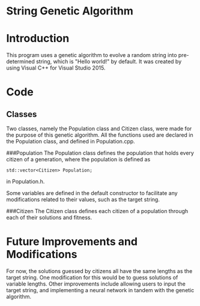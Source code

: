 # String Genetic Algorithm

# Introduction
This program uses a genetic algorithm to evolve a random string into pre-determined string, which is "Hello world!" by default. It was created by using Visual C++ for Visual Studio 2015.

# Code
## Classes
Two classes, namely the Population class and Citizen class, were made for the purpose of this genetic algorithm. All the functions used are declared in the Population class, and defined in Population.cpp.

###Population
The Population class defines the population that holds every citizen of a generation, where the population is defined as 
    
    std::vector<Citizen> Population;

in Population.h.

Some variables are defined in the default constructor to facilitate any modifications related to their values, such as the target string.

###Citizen
The Citizen class defines each citizen of a population through each of their solutions and fitness.

# Future Improvements and Modifications
For now, the solutions guessed by citizens all have the same lengths as the target string. One modification for this would be to guess solutions of variable lengths. Other improvements include allowing users to input the target string, and implementing a neural network in tandem with the genetic algorithm.